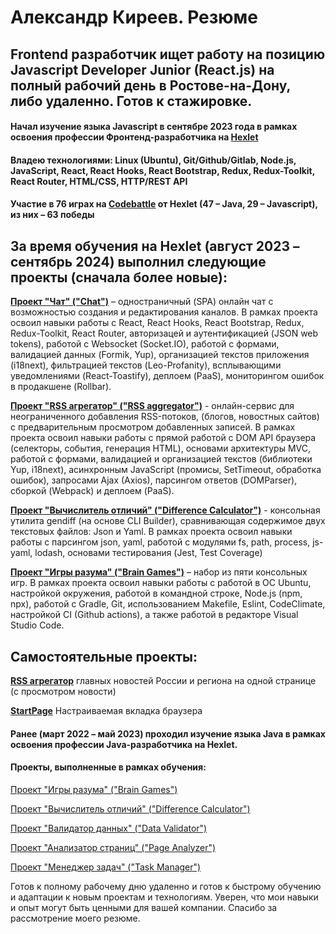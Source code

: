 # Александр Киреев. Резюме

## Frontend разработчик ищет работу на позицию Javascript Developer Junior (React.js) на полный рабочий день в Ростове-на-Дону, либо удаленно. Готов к стажировке.


#### Начал изучение языка Javascript в сентябре 2023 года в рамках освоения профессии Фронтенд-разработчика на [Hexlet](https://ru.hexlet.io/)

#### Владею технологиями: Linux (Ubuntu), Git/Github/Gitlab, Node.js, JavaScript, React, React Hooks, React Bootstrap, Redux, Redux-Toolkit, React Router, HTML/CSS, HTTP/REST API

#### Участие в 76 играх на [Codebattle](https://codebattle.hexlet.io/users/8780) от Hexlet (47 – Java, 29 – Javascript), из них –  63 победы

## За время обучения на Hexlet (август 2023 – сентябрь 2024) выполнил следующие проекты (сначала более новые):

**[Проект "Чат" ("Chat")](https://github.com/AlexanderKireev/frontend-project-12)** – одностраничный (SPA) онлайн чат с возможностью создания и редактирования каналов. 
В рамках проекта освоил навыки работы с React, React Hooks, React Bootstrap, Redux, Redux-Toolkit, React Router, авторизацей и аутентификацией (JSON web tokens), работой с Websocket (Socket.IO), работой с формами, валидацией данных (Formik, Yup), организацией текстов приложения (i18next), фильтрацией текстов (Leo-Profanity), всплывающими уведомлениями (React-Toastify), деплоем (PaaS), мониторингом ошибок в продакшене (Rollbar).


**[Проект "RSS агрегатор" ("RSS aggregator")](https://github.com/AlexanderKireev/frontend-project-11)** - онлайн-сервис для неограниченного добавления RSS-потоков, (блогов, новостных сайтов) с предварительным просмотром добавленных записей.
В рамках проекта освоил навыки работы с прямой работой с DOM API браузера (селекторы, события, генерация HTML), основами архитектуры MVC, работой с формами, валидацией и организацией текстов (библиотеки Yup, i18next), асинхронным JavaScript (промисы, SetTimeout, обработка ошибок), запросами Ajax (Axios), парсингом ответов (DOMParser), сборкой (Webpack) и деплоем (PaaS).

**[Проект "Вычислитель отличий" ("Difference Calculator")](https://github.com/AlexanderKireev/frontend-project-46)** - консольная утилита gendiff (на основе CLI Builder), сравнивающая содержимое двух текстовых файлов: Json и Yaml.
В рамках проекта освоил навыки работы с  парсингом json, yaml, 
работой с модулями fs, path, process, js-yaml, lodash, основами тестирования (Jest, Test Coverage)


**[Проект "Игры разума" ("Brain Games")](https://github.com/AlexanderKireev/frontend-project-44)** – набор из пяти консольных игр. В рамках проекта освоил навыки работы с работой в ОС Ubuntu, настройкой окружения, работой в командной строке, Node.js (npm, npx), работой с Gradle, Git, использованием Makefile, Eslint, CodeClimate, настройкой CI (Github actions), а также работой в редакторе Visual Studio Code.

## Самостоятельные проекты:

**[RSS агрегатор](https://github.com/AlexanderKireev/MyRSSNews)** главных новостей России и региона на одной странице (с просмотром новости)

**[StartPage](https://github.com/AlexanderKireev/StartPage)** Настраиваемая вкладка браузера


#### Ранее (март 2022 – май 2023) проходил изучение языка Java в рамках освоения профессии Java-разработчика на Hexlet.

#### Проекты, выполненные в рамках обучения:

[Проект "Игры разума" ("Brain Games")](https://github.com/AlexanderKireev/java-project-lvl1)

[Проект "Вычислитель отличий" ("Difference Calculator")](https://github.com/AlexanderKireev/java-project-71)

[Проект "Валидатор данных" ("Data Validator")](https://github.com/AlexanderKireev/java-project-78)

[Проект "Анализатор страниц" ("Page Analyzer")](https://github.com/AlexanderKireev/java-project-72)

[Проект "Менеджер задач" ("Task Manager")](https://github.com/AlexanderKireev/java-project-73)

Готов к полному рабочему дню удаленно и готов к быстрому обучению и адаптации к новым проектам и технологиям. Уверен, что мои навыки и опыт могут быть ценными для вашей компании. Спасибо за рассмотрение моего резюме.

